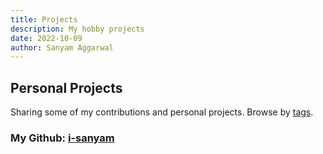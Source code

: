 ```yaml
---
title: Projects
description: My hobby projects
date: 2022-10-09
author: Sanyam Aggarwal
---
```



## Personal Projects
Sharing some of my contributions and personal projects. Browse by [tags](/tags).

### My Github: [i-sanyam](https://github.com/i-sanyam)